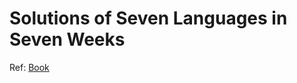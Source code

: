 # Solutions of Seven Languages in Seven Weeks

Ref: [Book](https://pragprog.com/book/btlang/seven-languages-in-seven-weeks)
